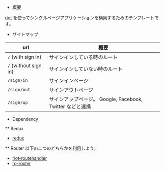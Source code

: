 * 概要

[riot](https://github.com/riot/riot) を使ってシングルページアプリケーションを構築するためのテンプレートです。

* サイトマップ

| url                    | 概要                                                      |
|------------------------|-----------------------------------------------------------|
| `/`  (with sign in)    | サインインしている時のルート                              |
| `/`  (without sign in) | サインインしていない時のルート                            |
| `/sign/in`             | サインインページ                                          |
| `/sign/out`            | サインアウトページ                                        |
| `/sign/up`             | サインアップページ。 Google, Facebook, Twitter などと連携 |

* Dependency

** Redux

- [redux](https://github.com/reactjs/redux)

** Router
以下の二つのどちらかを利用しよう。

- [riot-routehandler](https://github.com/crisward/riot-routehandler)
- [rg-router](https://github.com/RiotGear/rg-router)
